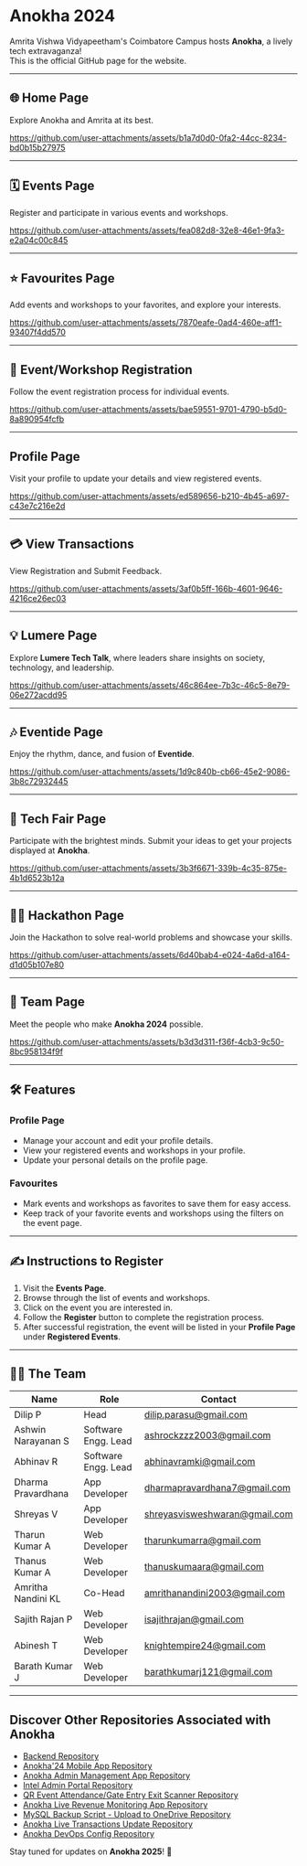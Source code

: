 # Anokha 2024

Amrita Vishwa Vidyapeetham's Coimbatore Campus hosts **Anokha**, a lively tech extravaganza!  
This is the official GitHub page for the website.

---

## 🌐 Home Page

Explore Anokha and Amrita at its best.  

https://github.com/user-attachments/assets/b1a7d0d0-0fa2-44cc-8234-bd0b15b27975

---

## 🗓️ Events Page

Register and participate in various events and workshops.  

https://github.com/user-attachments/assets/fea082d8-32e8-46e1-9fa3-e2a04c00c845

---

## ⭐ Favourites Page

Add events and workshops to your favorites, and explore your interests.  

https://github.com/user-attachments/assets/7870eafe-0ad4-460e-aff1-93407f4dd570

---

## 📝 Event/Workshop Registration

Follow the event registration process for individual events.  

https://github.com/user-attachments/assets/bae59551-9701-4790-b5d0-8a890954fcfb

---

## Profile Page

Visit your profile to update your details and view registered events.



https://github.com/user-attachments/assets/ed589656-b210-4b45-a697-c43e7c216e2d



---

## 💳 View Transactions

View Registration and Submit Feedback.

https://github.com/user-attachments/assets/3af0b5ff-166b-4601-9646-4216ce26ec03

---

## 💡 Lumere Page

Explore **Lumere Tech Talk**, where leaders share insights on society, technology, and leadership.  

https://github.com/user-attachments/assets/46c864ee-7b3c-46c5-8e79-06e272acdd95

---

## 🎶 Eventide Page

Enjoy the rhythm, dance, and fusion of **Eventide**. 

https://github.com/user-attachments/assets/1d9c840b-cb66-45e2-9086-3b8c72932445

---

## 🚀 Tech Fair Page

Participate with the brightest minds. Submit your ideas to get your projects displayed at **Anokha**.  

https://github.com/user-attachments/assets/3b3f6671-339b-4c35-875e-4b1d6523b12a

---

## 👨‍💻 Hackathon Page

Join the Hackathon to solve real-world problems and showcase your skills.  

https://github.com/user-attachments/assets/6d40bab4-e024-4a6d-a164-d1d05b107e80

---

## 👥 Team Page

Meet the people who make **Anokha 2024** possible.  

https://github.com/user-attachments/assets/b3d3d311-f36f-4cb3-9c50-8bc958134f9f

---

## 🛠️ Features

### Profile Page

- Manage your account and edit your profile details.
- View your registered events and workshops in your profile.
- Update your personal details on the profile page.

### Favourites

- Mark events and workshops as favorites to save them for easy access.
- Keep track of your favorite events and workshops using the filters on the event page.

---

## ✍️ Instructions to Register

1. Visit the **Events Page**.
2. Browse through the list of events and workshops.
3. Click on the event you are interested in.
4. Follow the **Register** button to complete the registration process.
5. After successful registration, the event will be listed in your **Profile Page** under **Registered Events**.

---

## 🧑‍💻 The Team

| Name                     | Role                     | Contact                         |
|--------------------------|--------------------------|---------------------------------|
| Dilip P                 | Head                     | dilip.parasu@gmail.com          |
| Ashwin Narayanan S      | Software Engg. Lead      | ashrockzzz2003@gmail.com        |
| Abhinav R               | Software Engg. Lead      | abhinavramki@gmail.com          |
| Dharma Pravardhana      | App Developer            | dharmapravardhana7@gmail.com    |
| Shreyas V               | App Developer            | shreyasvisweshwaran@gmail.com   |
| Tharun Kumar A          | Web Developer            | tharunkumarra@gmail.com         |
| Thanus Kumar A          | Web Developer            | thanuskumaara@gmail.com         |
| Amritha Nandini KL      | Co-Head                  | amrithanandini2003@gmail.com    |
| Sajith Rajan P          | Web Developer            | isajithrajan@gmail.com          |
| Abinesh T               | Web Developer            | knightempire24@gmail.com        |
| Barath Kumar J          | Web Developer            | barathkumarj121@gmail.com       |

---

## Discover Other Repositories Associated with Anokha

- [Backend Repository](https://github.com/anokha-24/anokha_backend)  
- [Anokha'24 Mobile App Repository](https://github.com/anokha-24/anokha_app)
- [Anokha Admin Management App Repository](https://github.com/anokha-24/anokha_admin_app)
- [Intel Admin Portal Repository](https://github.com/anokha-24/anokha_intel_admin)
- [QR Event Attendance/Gate Entry Exit Scanner Repository](https://github.com/anokha-24/anokha_qr_scan)
- [Anokha Live Revenue Monitoring App Repository](https://github.com/anokha-24/anokha_admin_angular)
- [MySQL Backup Script - Upload to OneDrive Repository](https://github.com/anokha-24/anokha_backup_mysql)
- [Anokha Live Transactions Update Repository](https://github.com/anokha-24/anokha_transactions_live_update)  
- [Anokha DevOps Config Repository](https://github.com/anokha-24/operations)


Stay tuned for updates on **Anokha 2025**! 🚀
